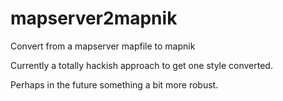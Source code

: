 # mapserver2mapnik

Convert from a mapserver mapfile to mapnik

Currently a totally hackish approach to get one style converted.

Perhaps in the future something a bit more robust.